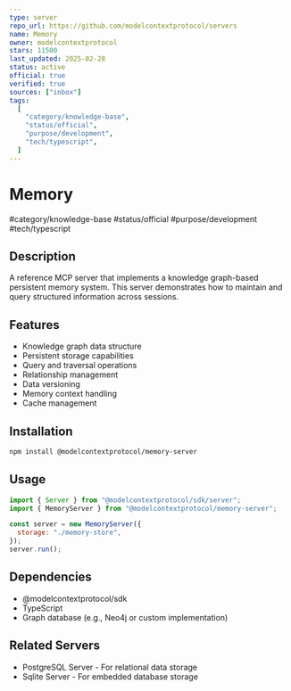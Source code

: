 ```yaml
--- 
type: server
repo_url: https://github.com/modelcontextprotocol/servers
name: Memory
owner: modelcontextprotocol
stars: 11500
last_updated: 2025-02-28
status: active
official: true
verified: true
sources: ["inbox"]
tags:
  [
    "category/knowledge-base",
    "status/official",
    "purpose/development",
    "tech/typescript",
  ]
---
```


# Memory

#category/knowledge-base #status/official #purpose/development #tech/typescript

## Description

A reference MCP server that implements a knowledge graph-based persistent memory system. This server demonstrates how to maintain and query structured information across sessions.

## Features

- Knowledge graph data structure
- Persistent storage capabilities
- Query and traversal operations
- Relationship management
- Data versioning
- Memory context handling
- Cache management

## Installation

```bash
npm install @modelcontextprotocol/memory-server
```

## Usage

```javascript
import { Server } from "@modelcontextprotocol/sdk/server";
import { MemoryServer } from "@modelcontextprotocol/memory-server";

const server = new MemoryServer({
  storage: "./memory-store",
});
server.run();
```

## Dependencies

- @modelcontextprotocol/sdk
- TypeScript
- Graph database (e.g., Neo4j or custom implementation)

## Related Servers

- PostgreSQL Server - For relational data storage
- Sqlite Server - For embedded database storage